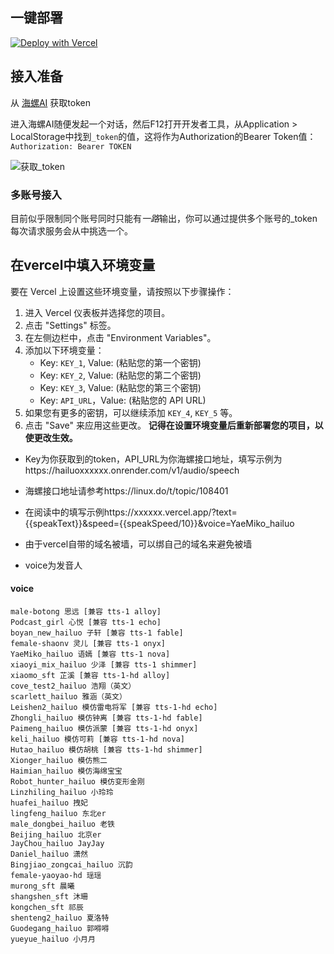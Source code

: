 ## 一键部署

[![Deploy with Vercel](https://vercel.com/button)](https://vercel.com/import/project?template=https://github.com/eggacheb/hairead)

## 接入准备

从 [海螺AI](https://hailuoai.com/) 获取token

进入海螺AI随便发起一个对话，然后F12打开开发者工具，从Application > LocalStorage中找到`_token`的值，这将作为Authorization的Bearer Token值：`Authorization: Bearer TOKEN`

![获取_token](./doc/example-0.png)

### 多账号接入

目前似乎限制同个账号同时只能有*一路*输出，你可以通过提供多个账号的_token
每次请求服务会从中挑选一个。

## 在vercel中填入环境变量

要在 Vercel 上设置这些环境变量，请按照以下步骤操作：

1. 进入 Vercel 仪表板并选择您的项目。
2. 点击 "Settings" 标签。
3. 在左侧边栏中，点击 "Environment Variables"。
4. 添加以下环境变量：
   - Key: `KEY_1`, Value: (粘贴您的第一个密钥)
   - Key: `KEY_2`, Value: (粘贴您的第二个密钥)
   - Key: `KEY_3`, Value: (粘贴您的第三个密钥)
   - Key: `API_URL`，Value: (粘贴您的 API URL)
5. 如果您有更多的密钥，可以继续添加 `KEY_4`, `KEY_5` 等。
6. 点击 "Save" 来应用这些更改。
**记得在设置环境变量后重新部署您的项目，以使更改生效。**

- Key为你获取到的token，API_URL为你海螺接口地址，填写示例为https://hailuoxxxxxx.onrender.com/v1/audio/speech

- 海螺接口地址请参考https://linux.do/t/topic/108401

- 在阅读中的填写示例https://xxxxxx.vercel.app/?text={{speakText}}&speed={{speakSpeed/10}}&voice=YaeMiko_hailuo
- 由于vercel自带的域名被墙，可以绑自己的域名来避免被墙
- voice为发音人

#### voice

```
male-botong 思远 [兼容 tts-1 alloy]
Podcast_girl 心悦 [兼容 tts-1 echo]
boyan_new_hailuo 子轩 [兼容 tts-1 fable]
female-shaonv 灵儿 [兼容 tts-1 onyx]
YaeMiko_hailuo 语嫣 [兼容 tts-1 nova]
xiaoyi_mix_hailuo 少泽 [兼容 tts-1 shimmer]
xiaomo_sft 芷溪 [兼容 tts-1-hd alloy]
cove_test2_hailuo 浩翔（英文）
scarlett_hailuo 雅涵（英文）
Leishen2_hailuo 模仿雷电将军 [兼容 tts-1-hd echo]
Zhongli_hailuo 模仿钟离 [兼容 tts-1-hd fable]
Paimeng_hailuo 模仿派蒙 [兼容 tts-1-hd onyx]
keli_hailuo 模仿可莉 [兼容 tts-1-hd nova]
Hutao_hailuo 模仿胡桃 [兼容 tts-1-hd shimmer]
Xionger_hailuo 模仿熊二
Haimian_hailuo 模仿海绵宝宝
Robot_hunter_hailuo 模仿变形金刚
Linzhiling_hailuo 小玲玲
huafei_hailuo 拽妃
lingfeng_hailuo 东北er
male_dongbei_hailuo 老铁
Beijing_hailuo 北京er
JayChou_hailuo JayJay
Daniel_hailuo 潇然
Bingjiao_zongcai_hailuo 沉韵
female-yaoyao-hd 瑶瑶
murong_sft 晨曦
shangshen_sft 沐珊
kongchen_sft 祁辰
shenteng2_hailuo 夏洛特
Guodegang_hailuo 郭嘚嘚
yueyue_hailuo 小月月
```

